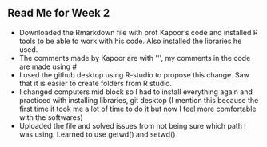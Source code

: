 ## Read Me for Week 2
- Downloaded the Rmarkdown file with prof Kapoor’s code and installed  R tools to be able to work with his code. Also installed the libraries he used.
- The comments made by Kapoor are with ''', my comments in the code are made using #
- I used the github desktop using R-studio to propose this change. Saw that it is easier to create folders from R studio.
- I changed computers mid block so I had to install everything again and practiced with installing libraries, git desktop (I mention this because the first time it took me a lot of time to do it but now I feel more comfortable with the softwares)
- Uploaded the file and solved issues from not being sure which path I was using. Learned to use getwd() and setwd()


